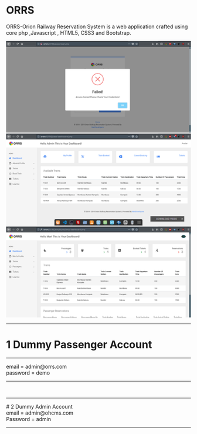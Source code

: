 # ORRS
ORRS-Orion Railway Reservation  System is a web application crafted using core php ,Javascript , HTML5, CSS3 and Bootstrap.<br>

![main screen 1](https://github.com/MartMbithi/OTRS/blob/master/swal.png)
![main screen 2](https://github.com/MartMbithi/OTRS/blob/master/pass-dashboard.png)
![main screen 3](https://github.com/MartMbithi/OTRS/blob/master/emp-dashboard.png)



<hr>

# 1 Dummy Passenger Account
<hr>
email = admin@orrs.com<br>
password = demo
<hr>
<br>
<hr>
# 2 Dummy Admin Account<br>
email = admin@ohcms.com<br>
Password = admin
<hr>

